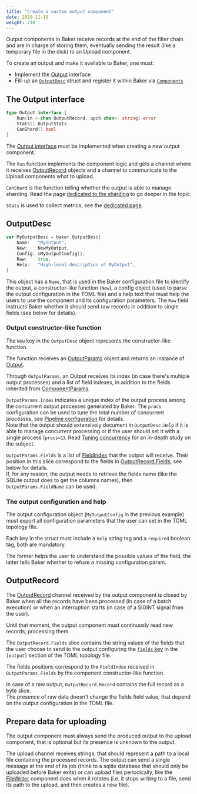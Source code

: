 ```yaml
---
title: "Create a custom output component"
date: 2020-11-10
weight: 710
---
```

Output components in Baker receive records at the end of the filter chain and are in charge of
storing them, eventually sending the result (like a temporary file in the disk) to an Upload
component.

To create an output and make it available to Baker, one must:

* Implement the [Output](https://pkg.go.dev/github.com/AdRoll/baker#Output) interface
* Fill-up an [`OutputDesc`](https://pkg.go.dev/github.com/AdRoll/baker#OutputDesc) struct and register
it within Baker via [`Components`](https://pkg.go.dev/github.com/AdRoll/baker#Components)

## The Output interface

```go
type Output interface {
	Run(in <-chan OutputRecord, upch chan<- string) error
	Stats() OutputStats
	CanShard() bool
}
```

The [Output interface](https://pkg.go.dev/github.com/AdRoll/baker#Output) must be implemented when
creating a new output component.

The `Run` function implements the component logic and gets a channel where it receives
[OutputRecord](https://pkg.go.dev/github.com/AdRoll/baker#OutputRecord) objects and a channel to
communicate to the Upload components what to upload.

`CanShard` is the function telling whether the output is able to manage sharding. Read the page
[dedicated to the sharding](/docs/how-to/sharding/) to go deeper in the topic.

`Stats` is used to collect metrics, see the [dedicated page](/docs/how-to/metrics/).

## OutputDesc

```go
var MyOutputDesc = baker.OutputDesc{
	Name:   "MyOutput",
	New:    NewMyOutput,
    Config: &MyOutputConfig{},
    Raw:    true,
	Help:   "High-level description of MyOutput",
}
```

This object has a `Name`, that is used in the Baker configuration file to identify the output,
a constructor-like function (`New`), a config object (used to parse the output configuration in the
TOML file) and a help text that must help the users to use the component and its configuration
parameters. The `Raw` field instructs Baker whether it should send raw records in addition
to single fields (see below for details).

### Output constructor-like function

The `New` key in the `OutputDesc` object represents the constructor-like function.

The function receives an [OutputParams](https://pkg.go.dev/github.com/AdRoll/baker#OutputParams)
object and returns an instance of [Output](https://pkg.go.dev/github.com/AdRoll/baker#Output).

Through `OutputParams`, an Output receives its index (in case there's multiple output processes)
and a list of field indexes, in addition to the fields inherited from [ComponentParams](https://pkg.go.dev/github.com/AdRoll/baker#ComponentParams).

`OutputParams.Index` indicates a unique index of the output process among the concurrent output
processes generated by Baker. The `procs` configuration can be used to tune the total number of
concurrent processes, see [Pipeline configuration](/docs/how-to/pipeline_configuration/) for details.  
Note that the output should extensively document in `OutputDesc.Help` if it is able to manage
concurrent processing or if the user should set it with a single process (`procs=1`).
Read [Tuning concurrency](/docs/how-to/concurrency/) for an in-depth study on the subject.

`OutputParams.Fields` is a list of [FieldIndex](https://pkg.go.dev/github.com/AdRoll/baker#FieldIndex)
that the output will receive. Their position in this slice correspond to the fields in
[OutputRecord.Fields](https://pkg.go.dev/github.com/AdRoll/baker#OutputRecord), see below for
details.  
If, for any reason, the output needs to retrieve the fields name (like the SQLite output does to
get the columns names), then `OutputParams.FieldName` can be used.

### The output configuration and help

The output configuration object (`MyOutputConfig` in the previous example) must export all
configuration parameters that the user can set in the TOML topology file.

Each key in the struct must include a `help` string tag and a `required` boolean tag, both are
mandatory.

The former helps the user to understand the possible values of the field, the latter tells Baker
whether to refuse a missing configuration param.

## OutputRecord

The [OutputRecord](https://pkg.go.dev/github.com/AdRoll/baker#OutputRecord) channel received by
the output component is closed by Baker when all the records have been processed (in case of a batch
execution) or when an interruption starts (in case of a SIGINT signal from the user).

Until that moment, the output component must continuosly read new records, processing them.

The `OutputRecord.Fields` slice contains the string values of the fields that the user choose to
send to the output configuring the
[`fields` key](http://localhost:1313/docs/how-to/pipeline_configuration/#components-configuration)
in the `[output]` section of the TOML topology file.

The fields positions correspond to the `FieldIndex` received in `OutputParams.Fields` by the
component constructor-like function.

In case of a raw output, `OutputRecord.Record` contains the full record as a byte slice.  
The presence of raw data doesn't change the fields field value, that depend on the output
configuration in the TOML file.

## Prepare data for uploading

The output component must always send the produced output to the upload component, that is optional
but its presence is unknown to the output.

The upload channel receives strings, that should represent a path to a local file containing the
processed records. The output can send a single message at the end of its job (think to a sqlite
database that should only be uploaded before Baker exits) or can upload files periodically, like
the [FileWriter](https://github.com/AdRoll/baker/blob/main/output/filewriter.go) component does
when it rotates (i.e. it stops writing to a file, send its path to the upload, and then creates
a new file).
